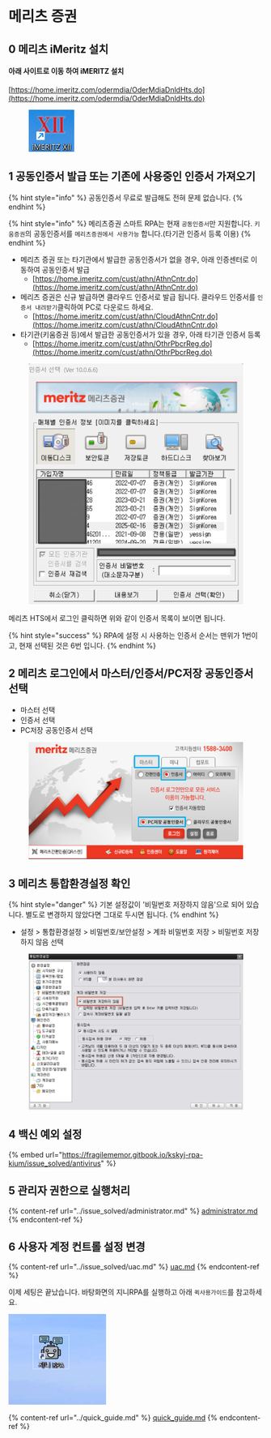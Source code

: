# 메리츠 증권

## 0 메리츠 iMeritz 설치

#### 아래 사이트로 이동 하여 iMERITZ 설치

[https://home.imeritz.com/odermdia/OderMdiaDnldHts.do](https://home.imeritz.com/odermdia/OderMdiaDnldHts.do)

<figure><img src="../.gitbook/assets/image (103).png" alt=""><figcaption></figcaption></figure>

## 1 공동인증서 발급 또는 기존에 사용중인 인증서 가져오기

{% hint style="info" %}
공동인증서 무료로 발급해도 전혀 문제 없습니다.
{% endhint %}

{% hint style="info" %}
메리츠증권 스마트 RPA는 현재 `공동인증서`만 지원합니다. `키움증권`의 공동인증서를 `메리츠증권에서 사용가능` 합니다.(타기관 인증서 등록 이용)
{% endhint %}

* 메리츠 증권 또는 타기관에서 발급한 공동인증서가 없을 경우, 아래 인증센터로 이동하여 공동인증서 발급
  * [https://home.imeritz.com/cust/athn/AthnCntr.do](https://home.imeritz.com/cust/athn/AthnCntr.do)
* 메리츠 증권은 신규 발급하면 클라우드 인증서로 발급 됩니다. 클라우드 인증서를 `인증서 내려받기`클릭하여 PC로 다운로드 하세요.
  * [https://home.imeritz.com/cust/athn/CloudAthnCntr.do](https://home.imeritz.com/cust/athn/CloudAthnCntr.do)
* 타기관(키움증권 등)에서 발급한 공동인증서가 있을 경우, 아래 타기관 인증서 등록
  * [https://home.imeritz.com/cust/athn/OthrPbcrReg.do](https://home.imeritz.com/cust/athn/OthrPbcrReg.do)

<figure><img src="../.gitbook/assets/image (105).png" alt=""><figcaption></figcaption></figure>

메리츠 HTS에서 로그인 클릭하면 위와 같이 인증서 목록이 보이면 됩니다.

{% hint style="success" %}
RPA에 설정 시 사용하는 인증서 순서는 맨위가 1번이고, 현재 선택된 것은 6번 입니다.
{% endhint %}





## 2 메리츠 로그인에서 마스터/인증서/PC저장 공동인증서 선택

* 마스터 선택
* 인증서 선택
* PC저장 공동인증서 선택

<figure><img src="../.gitbook/assets/image (104).png" alt=""><figcaption></figcaption></figure>



## 3 메리츠 통합환경설정 확인

{% hint style="danger" %}
기본 설정값이 '비밀번호 저장하지 않음'으로 되어 있습니다. 별도로 변경하지 않았다면 그대로 두시면 됩니다.
{% endhint %}

* 설정 > 통합환경설정 > 비밀번호/보안설정 > 계좌 비밀번호 저장 > 비밀번호 저장하지 않음 선택

<figure><img src="../.gitbook/assets/image (109).png" alt=""><figcaption></figcaption></figure>

## 4 백신 예외 설정

{% embed url="https://fragilememor.gitbook.io/kskyj-rpa-kium/issue_solved/antivirus" %}

## 5 관리자 권한으로 실행처리

{% content-ref url="../issue_solved/administrator.md" %}
[administrator.md](../issue_solved/administrator.md)
{% endcontent-ref %}



## 6 사용자 계정 컨트롤 설정 변경

{% content-ref url="../issue_solved/uac.md" %}
[uac.md](../issue_solved/uac.md)
{% endcontent-ref %}



이제 세팅은 끝났습니다. 바탕화면의 지니RPA를 실행하고 아래 `퀵사용가이드`를 참고하세요.

![](<../.gitbook/assets/image (102) (1) (1).png>)

{% content-ref url="../quick_guide.md" %}
[quick\_guide.md](../quick_guide.md)
{% endcontent-ref %}
